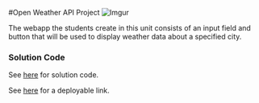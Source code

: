 #Open Weather API Project
![Imgur](http://i.imgur.com/wU98le9m.jpg)

The webapp the students create in this unit consists of an input field and button that will be used to display weather data about a specified city.


### Solution Code
See [here](solutionCode) for solution code.

See [here]() for a deployable link.



